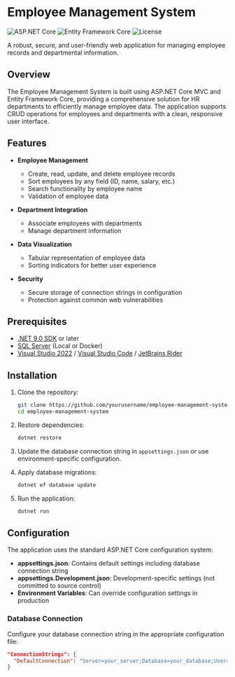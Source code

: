 # Employee Management System

![ASP.NET Core](https://img.shields.io/badge/ASP.NET%20Core-9.0-blue.svg)
![Entity Framework Core](https://img.shields.io/badge/Entity%20Framework%20Core-Latest-green.svg)
![License](https://img.shields.io/badge/License-MIT-yellow.svg)

A robust, secure, and user-friendly web application for managing employee records and departmental information.

## Overview

The Employee Management System is built using ASP.NET Core MVC and Entity Framework Core, providing a comprehensive solution for HR departments to efficiently manage employee data. The application supports CRUD operations for employees and departments with a clean, responsive user interface.

## Features

- **Employee Management**
  - Create, read, update, and delete employee records
  - Sort employees by any field (ID, name, salary, etc.)
  - Search functionality by employee name
  - Validation of employee data

- **Department Integration**
  - Associate employees with departments
  - Manage department information

- **Data Visualization**
  - Tabular representation of employee data
  - Sorting indicators for better user experience

- **Security**
  - Secure storage of connection strings in configuration
  - Protection against common web vulnerabilities

## Prerequisites

- [.NET 9.0 SDK](https://dotnet.microsoft.com/download) or later
- [SQL Server](https://www.microsoft.com/sql-server) (Local or Docker)
- [Visual Studio 2022](https://visualstudio.microsoft.com/) / [Visual Studio Code](https://code.visualstudio.com/) / [JetBrains Rider](https://www.jetbrains.com/rider/)

## Installation

1. Clone the repository:
   ```bash
   git clone https://github.com/yourusername/employee-management-system.git
   cd employee-management-system
   ```

2. Restore dependencies:
   ```bash
   dotnet restore
   ```

3. Update the database connection string in `appsettings.json` or use environment-specific configuration.

4. Apply database migrations:
   ```bash
   dotnet ef database update
   ```

5. Run the application:
   ```bash
   dotnet run
   ```

## Configuration

The application uses the standard ASP.NET Core configuration system:

- **appsettings.json**: Contains default settings including database connection string
- **appsettings.Development.json**: Development-specific settings (not committed to source control)
- **Environment Variables**: Can override configuration settings in production

### Database Connection

Configure your database connection string in the appropriate configuration file:

```json
"ConnectionStrings": {
  "DefaultConnection": "Server=your_server;Database=your_database;User=your_username;Password=your_password;"
}
